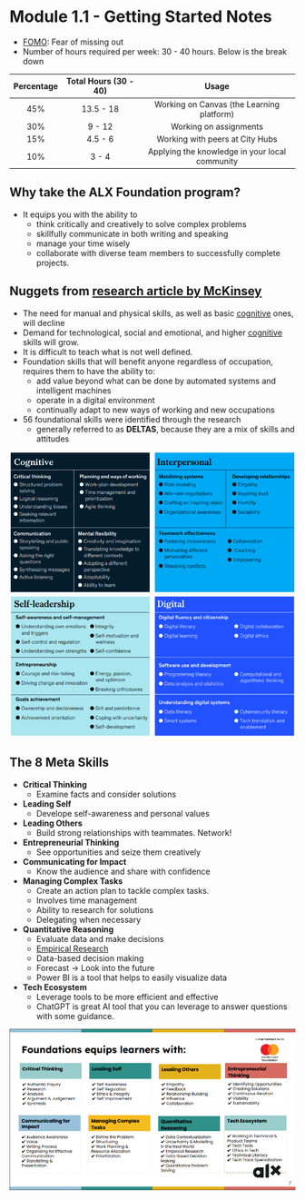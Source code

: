 # Module 1.1 - Getting Started Notes

- [FOMO](https://www.merriam-webster.com/dictionary/FOMO): Fear of missing out
- Number of hours required per week: 30 - 40 hours. Below is the break down

| Percentage | Total Hours (30 - 40) | Usage |
|:----------:|:-----------:|:-----:|
| 45% | 13.5  - 18| Working on Canvas (the Learning platform) |
| 30% |  9 - 12   | Working on assignments |
| 15% | 4.5  - 6 | Working with peers at City Hubs |
| 10% |  3  - 4 | Applying the knowledge in your local community |

## Why take the ALX Foundation program?

- It equips you with the ability to
  - think critically and creatively to solve complex problems
  - skillfully communicate in both writing and speaking
  - manage your time wisely
  - collaborate with diverse team members to successfully complete projects.

## Nuggets from [research article by McKinsey](https://mck.co/3NRmOkY)

- The need for manual and physical skills, as well as basic [cognitive](https://bit.ly/3HSuEqY) ones, will decline
- Demand for technological, social and emotional, and higher [cognitive](https://bit.ly/3HSuEqY) skills will grow.
- It is difficult to teach what is not well defined.
- Foundation skills that will benefit anyone regardless of occupation, requires them to
have the ability to:
  - add value beyond what can be done by automated systems and intelligent machines
  - operate in a digital environment
  - continually adapt to new ways of working and new occupations
- 56 foundational skills were identified through the research
  - generally referred to as **DELTAS**, because they are a mix of skills and attitudes

![foundational-skills](screenshots/foundational-skills-1.png)
![foundational-skills](screenshots/foundational-skills-2.png)

## The 8 Meta Skills

- **Critical Thinking**
  - Examine facts and consider solutions
- **Leading Self**
  - Develope self-awareness and personal values
- **Leading Others**
  - Build strong relationships with teammates. Network!
- **Entrepreneurial Thinking**
  - See opportunities and seize them creatively
- **Communicating for Impact**
  - Know the audience and share with confidence
- **Managing Complex Tasks**
  - Create an action plan to tackle complex tasks.
  - Involves time management
  - Ability to research for solutions
  - Delegating when necessary
- **Quantitative Reasoning**
  - Evaluate data and make decisions
  - [Empirical Research](https://guides.libraries.psu.edu/emp)
  - Data-based decision making
  - Forecast -> Look into the future
  - Power BI is a tool that helps to easily visualize data
- **Tech Ecosystem**
  - Leverage tools to be more efficient and effective
  - ChatGPT is great AI tool that you can leverage to answer questions with some guidance.

![the-8-meta-skills](screenshots/the-8-meta-skills.png)

